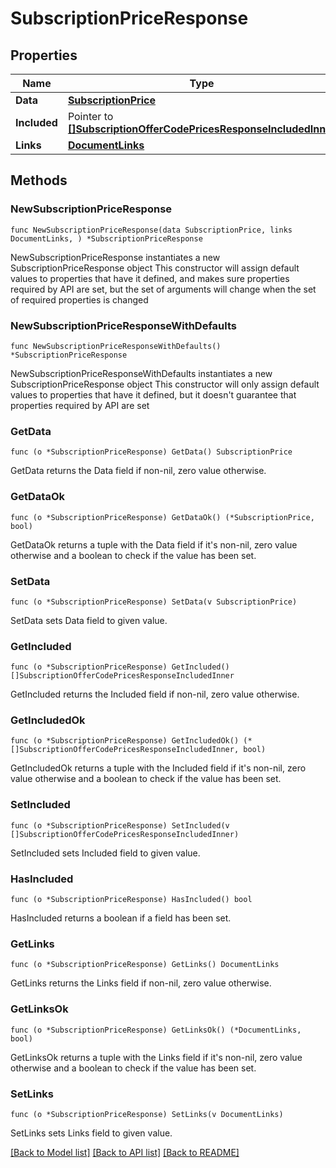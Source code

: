 # SubscriptionPriceResponse

## Properties

Name | Type | Description | Notes
------------ | ------------- | ------------- | -------------
**Data** | [**SubscriptionPrice**](SubscriptionPrice.md) |  | 
**Included** | Pointer to [**[]SubscriptionOfferCodePricesResponseIncludedInner**](SubscriptionOfferCodePricesResponseIncludedInner.md) |  | [optional] 
**Links** | [**DocumentLinks**](DocumentLinks.md) |  | 

## Methods

### NewSubscriptionPriceResponse

`func NewSubscriptionPriceResponse(data SubscriptionPrice, links DocumentLinks, ) *SubscriptionPriceResponse`

NewSubscriptionPriceResponse instantiates a new SubscriptionPriceResponse object
This constructor will assign default values to properties that have it defined,
and makes sure properties required by API are set, but the set of arguments
will change when the set of required properties is changed

### NewSubscriptionPriceResponseWithDefaults

`func NewSubscriptionPriceResponseWithDefaults() *SubscriptionPriceResponse`

NewSubscriptionPriceResponseWithDefaults instantiates a new SubscriptionPriceResponse object
This constructor will only assign default values to properties that have it defined,
but it doesn't guarantee that properties required by API are set

### GetData

`func (o *SubscriptionPriceResponse) GetData() SubscriptionPrice`

GetData returns the Data field if non-nil, zero value otherwise.

### GetDataOk

`func (o *SubscriptionPriceResponse) GetDataOk() (*SubscriptionPrice, bool)`

GetDataOk returns a tuple with the Data field if it's non-nil, zero value otherwise
and a boolean to check if the value has been set.

### SetData

`func (o *SubscriptionPriceResponse) SetData(v SubscriptionPrice)`

SetData sets Data field to given value.


### GetIncluded

`func (o *SubscriptionPriceResponse) GetIncluded() []SubscriptionOfferCodePricesResponseIncludedInner`

GetIncluded returns the Included field if non-nil, zero value otherwise.

### GetIncludedOk

`func (o *SubscriptionPriceResponse) GetIncludedOk() (*[]SubscriptionOfferCodePricesResponseIncludedInner, bool)`

GetIncludedOk returns a tuple with the Included field if it's non-nil, zero value otherwise
and a boolean to check if the value has been set.

### SetIncluded

`func (o *SubscriptionPriceResponse) SetIncluded(v []SubscriptionOfferCodePricesResponseIncludedInner)`

SetIncluded sets Included field to given value.

### HasIncluded

`func (o *SubscriptionPriceResponse) HasIncluded() bool`

HasIncluded returns a boolean if a field has been set.

### GetLinks

`func (o *SubscriptionPriceResponse) GetLinks() DocumentLinks`

GetLinks returns the Links field if non-nil, zero value otherwise.

### GetLinksOk

`func (o *SubscriptionPriceResponse) GetLinksOk() (*DocumentLinks, bool)`

GetLinksOk returns a tuple with the Links field if it's non-nil, zero value otherwise
and a boolean to check if the value has been set.

### SetLinks

`func (o *SubscriptionPriceResponse) SetLinks(v DocumentLinks)`

SetLinks sets Links field to given value.



[[Back to Model list]](../README.md#documentation-for-models) [[Back to API list]](../README.md#documentation-for-api-endpoints) [[Back to README]](../README.md)



